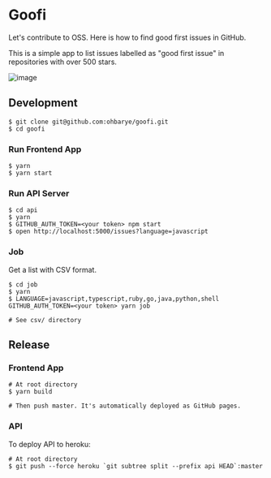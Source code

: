 # Goofi

Let's contribute to OSS. Here is how to find good first issues in GitHub.

This is a simple app to list issues labelled as "good first issue" in repositories with over 500 stars.

![image](https://user-images.githubusercontent.com/1811616/42136471-fee7003e-7d96-11e8-8580-9da1532bdb28.png)

## Development

```shell
$ git clone git@github.com:ohbarye/goofi.git
$ cd goofi
```

### Run Frontend App

```shell
$ yarn
$ yarn start
```

### Run API Server

```shell
$ cd api
$ yarn
$ GITHUB_AUTH_TOKEN=<your token> npm start
$ open http://localhost:5000/issues?language=javascript
```

### Job

Get a list with CSV format.

```shell
$ cd job
$ yarn
$ LANGUAGE=javascript,typescript,ruby,go,java,python,shell GITHUB_AUTH_TOKEN=<your token> yarn job

# See csv/ directory
```

## Release

### Frontend App

```shell
# At root directory
$ yarn build

# Then push master. It's automatically deployed as GitHub pages.
```

### API

To deploy API to heroku:

```shell
# At root directory
$ git push --force heroku `git subtree split --prefix api HEAD`:master
```
